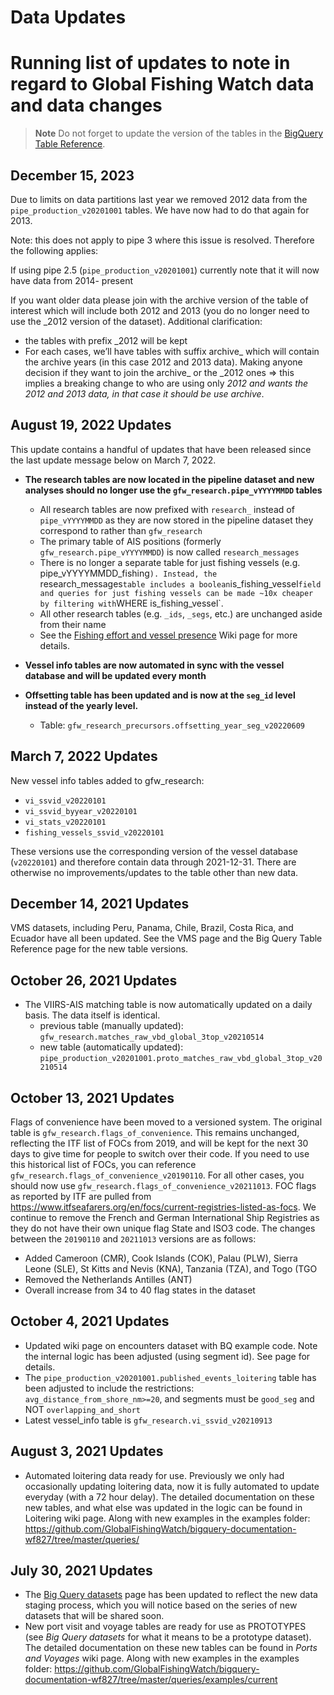 # Data Updates

# Running list of updates to note in regard to Global Fishing Watch data and data changes

> **Note**
> Do not forget to update the version of the tables in the [BigQuery Table Reference](BigQuery-Table-Reference).

## December 15, 2023

Due to limits on data partitions last year we removed 2012 data from the `pipe_production_v20201001` tables. We have now had to do that again for 2013. 

Note: this does not  apply to pipe 3 where this issue is resolved. Therefore the following applies:

If using pipe 2.5 (`pipe_production_v20201001`) currently note that it will now have data from 2014- present

If you want older data please join with the archive version of the table of interest which will include both 2012 and 2013 (you do no longer need to use the _2012 version of the dataset). Additional clarification:
* the tables with prefix _2012 will be kept
* For each cases, we’ll have tables with suffix archive_ which will contain the archive years (in this case 2012 and 2013 data). Making anyone decision if they want to join the archive_ or the _2012 ones => this implies a breaking change to who are using only _2012 and wants the 2012 and 2013 data, in that case it should be use archive_.


## August 19, 2022 Updates

This update contains a handful of updates that have been released since the last update message below on March 7, 2022. 

+ **The research tables are now located in the pipeline dataset and new analyses should no longer use the `gfw_research.pipe_vYYYYMMDD` tables**
  + All research tables are now prefixed with `research_` instead of `pipe_vYYYYMMDD` as they are now stored in the pipeline dataset they correspond to rather than `gfw_research`
  + The primary table of AIS positions (formerly `gfw_research.pipe_vYYYYMMDD`) is now called `research_messages` 
  + There is no longer a separate table for just fishing vessels (e.g. pipe_vYYYYMMDD_fishing`). Instead, the `research_messages` table includes a boolean `is_fishing_vessel` field and queries for just fishing vessels can be made ~10x cheaper by filtering with `WHERE is_fishing_vessel`.
  + All other research tables (e.g. `_ids`, `_segs`, etc.) are unchanged aside from their name
  + See the [Fishing effort and vessel presence](https://github.com/GlobalFishingWatch/bigquery-documentation-wf827/wiki/Fishing-effort-and-vessel-presence) Wiki page for more details.

+ **Vessel info tables are now automated in sync with the vessel database and will be updated every month**

+ **Offsetting table has been updated and is now at the `seg_id` level instead of the yearly level.**
  + Table: `gfw_research_precursors.offsetting_year_seg_v20220609`

## March 7, 2022 Updates

New vessel info tables added to gfw_research:  
+ `vi_ssvid_v20220101`
+ `vi_ssvid_byyear_v20220101`
+ `vi_stats_v20220101`
+ `fishing_vessels_ssvid_v20220101`

These versions use the corresponding version of the vessel database (`v20220101`) and therefore contain data through 2021-12-31. There are otherwise no improvements/updates to the table other than new data.

## December 14, 2021 Updates

VMS datasets, including Peru, Panama, Chile, Brazil, Costa Rica, and Ecuador have all been updated. See the VMS page and the Big Query Table Reference page for the new table versions. 


## October 26, 2021 Updates

- The VIIRS-AIS matching table is now automatically updated on a daily basis. The data itself is identical.
  - previous table (manually updated): `gfw_research.matches_raw_vbd_global_3top_v20210514`
  - new table (automatically updated): `pipe_production_v20201001.proto_matches_raw_vbd_global_3top_v20210514`
 
## October 13, 2021 Updates

Flags of convenience have been moved to a versioned system. The original table is `gfw_research.flags_of_convenience`. This remains unchanged, reflecting the ITF list of FOCs from 2019, and will be kept for the next 30 days to give time for people to switch over their code. If you need to use this historical list of FOCs, you can reference `gfw_research.flags_of_convenience_v20190110`. For all other cases, you should now use `gfw_research.flags_of_convenience_v20211013`. FOC flags as reported by ITF are pulled from https://www.itfseafarers.org/en/focs/current-registries-listed-as-focs. We continue to remove the French and German International Ship Registries as they do not have their own unique flag State and ISO3 code. The changes between the `20190110` and `20211013` versions are as follows:

* Added Cameroon (CMR), Cook Islands (COK), Palau (PLW), Sierra Leone (SLE), St Kitts and Nevis (KNA), Tanzania (TZA), and Togo (TGO
* Removed the Netherlands Antilles (ANT)
* Overall increase from 34 to 40 flag states in the dataset

## October 4, 2021 Updates

* Updated wiki page on encounters dataset with BQ example code. Note the internal logic has been adjusted (using segment id). See page for details.
* The `pipe_production_v20201001.published_events_loitering` table has been adjusted to include the restrictions: `avg_distance_from_shore_nm>=20`, and segments must be `good_seg` and NOT `overlapping_and_short`
* Latest vessel_info table is `gfw_research.vi_ssvid_v20210913`

## August 3, 2021 Updates

* Automated loitering data ready for use. Previously we only had occasionally updating loitering data, now it is fully automated to update everyday (with a 72 hour delay). The detailed documentation on these new tables, and what else was updated in the logic can be found in Loitering wiki page. Along with new examples in the examples folder: https://github.com/GlobalFishingWatch/bigquery-documentation-wf827/tree/master/queries/

## July 30, 2021 Updates

* The [Big Query datasets](BigQuery-datasets) page has been updated to reflect the new data staging process, which you will notice based on the series of new datasets that will be shared soon. 
* New port visit and voyage tables are ready for use as PROTOTYPES (see _Big Query datasets_ for what it means to be a prototype dataset). The detailed documentation on these new tables can be found in _Ports and Voyages_ wiki page. Along with new examples in the examples folder: https://github.com/GlobalFishingWatch/bigquery-documentation-wf827/tree/master/queries/examples/current
